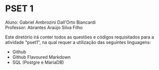 # PSET 1

Aluno: Gabriel Ambrozini Dall'Orto Biancardi  
Professor: Abrantes Araújo Silva Filho

Este diretório irá conter todos as questões e códigos requisitados para a atividade "pset1", na qual requer a utilização das seguintes linguagens:
* Github
* Github Flavoured Markdown
* SQL (Postgre e MariaDB)


